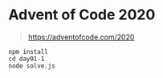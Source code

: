 # Advent of Code 2020

> https://adventofcode.com/2020

```
npm install
cd day01-1
node solve.js
```
